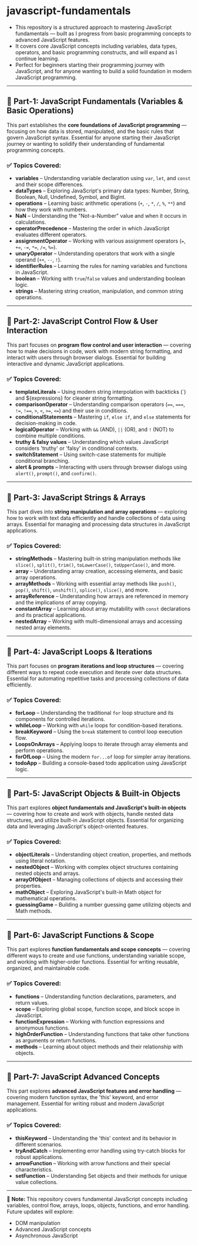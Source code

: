 # javascript-fundamentals

- This repository is a structured approach to mastering JavaScript fundamentals — built as I progress from basic programming concepts to advanced JavaScript features.
- It covers core JavaScript concepts including variables, data types, operators, and basic programming constructs, and will expand as I continue learning.
- Perfect for beginners starting their programming journey with JavaScript, and for anyone wanting to build a solid foundation in modern JavaScript programming.

---

## 📘 Part-1: JavaScript Fundamentals (Variables & Basic Operations)

This part establishes the **core foundations of JavaScript programming** — focusing on how data is stored, manipulated, and the basic rules that govern JavaScript syntax.
Essential for anyone starting their JavaScript journey or wanting to solidify their understanding of fundamental programming concepts.

### ✅ Topics Covered:
- **variables** – Understanding variable declaration using `var`, `let`, and `const` and their scope differences.
- **dataTypes** – Exploring JavaScript's primary data types: Number, String, Boolean, Null, Undefined, Symbol, and BigInt.
- **operations** – Learning basic arithmetic operations (`+`, `-`, `*`, `/`, `%`, `**`) and how they work with numbers.
- **NaN** – Understanding the "Not-a-Number" value and when it occurs in calculations.
- **operatorPrecedence** – Mastering the order in which JavaScript evaluates different operators.
- **assignmentOperator** – Working with various assignment operators (`=`, `+=`, `-=`, `*=`, `/=`, `%=`).
- **unaryOperator** – Understanding operators that work with a single operand (`++`, `--`, `!`).
- **identifierRules** – Learning the rules for naming variables and functions in JavaScript.
- **boolean** – Working with `true`/`false` values and understanding boolean logic.
- **strings** – Mastering string creation, manipulation, and common string operations.

---

## 📘 Part-2: JavaScript Control Flow & User Interaction

This part focuses on **program flow control and user interaction** — covering how to make decisions in code, work with modern string formatting, and interact with users through browser dialogs.
Essential for building interactive and dynamic JavaScript applications.

### ✅ Topics Covered:
- **templateLiterals** – Using modern string interpolation with backticks (`) and ${expressions} for cleaner string formatting.
- **comparisonOperator** – Understanding comparison operators (`==`, `===`, `!=`, `!==`, `>`, `<`, `>=`, `<=`) and their use in conditions.
- **conditionalStatements** – Mastering `if`, `else if`, and `else` statements for decision-making in code.
- **logicalOperator** – Working with `&&` (AND), `||` (OR), and `!` (NOT) to combine multiple conditions.
- **truthy & falsy values** – Understanding which values JavaScript considers 'truthy' or 'falsy' in conditional contexts.
- **switchStatement** – Using switch-case statements for multiple conditional branching.
- **alert & prompts** – Interacting with users through browser dialogs using `alert()`, `prompt()`, and `confirm()`.

---

## 📘 Part-3: JavaScript Strings & Arrays

This part dives into **string manipulation and array operations** — exploring how to work with text data efficiently and handle collections of data using arrays.
Essential for managing and processing data structures in JavaScript applications.

### ✅ Topics Covered:
- **stringMethods** – Mastering built-in string manipulation methods like `slice()`, `split()`, `trim()`, `toLowerCase()`, `toUpperCase()`, and more.
- **array** – Understanding array creation, accessing elements, and basic array operations.
- **arrayMethods** – Working with essential array methods like `push()`, `pop()`, `shift()`, `unshift()`, `splice()`, `slice()`, and more.
- **arrayReference** – Understanding how arrays are referenced in memory and the implications of array copying.
- **constantArray** – Learning about array mutability with `const` declarations and its practical applications.
- **nestedArray** – Working with multi-dimensional arrays and accessing nested array elements.

---

## 📘 Part-4: JavaScript Loops & Iterations

This part focuses on **program iterations and loop structures** — covering different ways to repeat code execution and iterate over data structures.
Essential for automating repetitive tasks and processing collections of data efficiently.

### ✅ Topics Covered:
- **forLoop** – Understanding the traditional `for` loop structure and its components for controlled iterations.
- **whileLoop** – Working with `while` loops for condition-based iterations.
- **breakKeyword** – Using the `break` statement to control loop execution flow.
- **LoopsOnArrays** – Applying loops to iterate through array elements and perform operations.
- **forOfLoop** – Using the modern `for...of` loop for simpler array iterations.
- **todoApp** – Building a console-based todo application using JavaScript logic.

---

## 📘 Part-5: JavaScript Objects & Built-in Objects

This part explores **object fundamentals and JavaScript's built-in objects** — covering how to create and work with objects, handle nested data structures, and utilize built-in JavaScript objects.
Essential for organizing data and leveraging JavaScript's object-oriented features.

### ✅ Topics Covered:
- **objectLiterals** – Understanding object creation, properties, and methods using literal notation.
- **nestedObject** – Working with complex object structures containing nested objects and arrays.
- **arrayOfObject** – Managing collections of objects and accessing their properties.
- **mathObject** – Exploring JavaScript's built-in Math object for mathematical operations.
- **guessingGame** – Building a number guessing game utilizing objects and Math methods.

---

## 📘 Part-6: JavaScript Functions & Scope

This part explores **function fundamentals and scope concepts** — covering different ways to create and use functions, understanding variable scope, and working with higher-order functions.
Essential for writing reusable, organized, and maintainable code.

### ✅ Topics Covered:
- **functions** – Understanding function declarations, parameters, and return values.
- **scope** – Exploring global scope, function scope, and block scope in JavaScript.
- **functionExpression** – Working with function expressions and anonymous functions.
- **highOrderFunction** – Understanding functions that take other functions as arguments or return functions.
- **methods** – Learning about object methods and their relationship with objects.

---

## 📘 Part-7: JavaScript Advanced Concepts

This part explores **advanced JavaScript features and error handling** — covering modern function syntax, the 'this' keyword, and error management.
Essential for writing robust and modern JavaScript applications.

### ✅ Topics Covered:
- **thisKeyword** – Understanding the 'this' context and its behavior in different scenarios.
- **tryAndCatch** – Implementing error handling using try-catch blocks for robust applications.
- **arrowFunction** – Working with arrow functions and their special characteristics.
- **setFunction** – Understanding Set objects and their methods for unique value collections.

---

📌 **Note:** This repository covers fundamental JavaScript concepts including variables, control flow, arrays, loops, objects, functions, and error handling.
Future updates will explore:
- DOM manipulation
- Advanced JavaScript concepts
- Asynchronous JavaScript